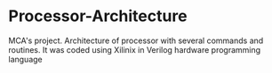 # Processor-Architecture
MCA's project. Architecture of processor with several commands and routines.
It was coded using Xilinix in Verilog hardware programming language  
